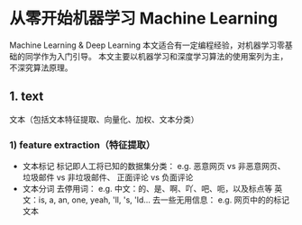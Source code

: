 # 从零开始机器学习 Machine Learning
Machine Learning &amp; Deep Learning
本文适合有一定编程经验，对机器学习零基础的同学作为入门引导。
本文主要以机器学习和深度学习算法的使用案列为主，不深究算法原理。

## 1. text
文本（包括文本特征提取、向量化、加权、文本分类）
### 1) feature extraction（特征提取）
- 文本标记
  标记即人工将已知的数据集分类：
  e.g. 
  恶意网页 vs 非恶意网页、
  垃圾邮件 vs 非垃圾邮件、 
  正面评论 vs 负面评论
- 文本分词
  去停用词：
  e.g. 
  中文：的、是、啊、吖、吧、呃，以及标点等
  英文：is, a, an, one, yeah, 'll, 's, 'ld...
  去一些无用信息：
  e.g.
  网页中的的标记文本<html><div><script>等

### 2) vectorizer & tf-idf weighting
特征向量化、基于tf-idf的加权向量化算法：
使用空间向量模型，把提取出来的特征转化为空间向量，并给不同的特征赋以不同的权重。

### 3) classification
文本分类算法：
利用转换好的带有分类标记的空间向量，对特定的数据函数模型进行训练(逐步调优函数的参数)，
然后用训练出来的分类模型对未知数据集进行分类。
（目前的所使用的数据集训练出来的模型，分类准确率可以达到80%左右）
- Logistic Regression（逻辑回归分类算法）
- Naive Bayes（朴素贝叶斯分类算法）
